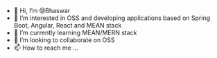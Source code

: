 - 👋 Hi, I’m @Bhaswar
- 👀 I’m interested in OSS and developing applications based on Spring Boot, Angular, React and MEAN stack
- 🌱 I’m currently learning MEAN/MERN stack
- 💞️ I’m looking to collaborate on OSS
- 📫 How to reach me ...

<!---
AnonymousTortoise/AnonymousTortoise is a ✨ special ✨ repository because its `README.md` (this file) appears on your GitHub profile.
You can click the Preview link to take a look at your changes.
--->
